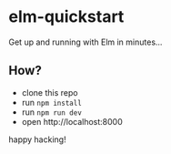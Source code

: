 # elm-quickstart

Get up and running with Elm in minutes...


## How?

* clone this repo
* run ```npm install```
* run ```npm run dev```
* open http://localhost:8000

happy hacking!
